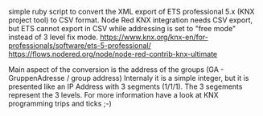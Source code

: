 simple ruby script to convert the XML export of ETS professional 5.x (KNX project tool) to CSV format. Node Red KNX integration needs CSV export, but ETS cannot export in CSV while addressing is set to "free mode" instead of 3 level fix mode.
https://www.knx.org/knx-en/for-professionals/software/ets-5-professional/ 
https://flows.nodered.org/node/node-red-contrib-knx-ultimate

Main aspect of the conversion is the address of the groups (GA - GruppenAdresse / group address)
Internaly it is a simple integer, but it is presented like an IP Address with 3 segments (1/1/1). The 3 segements represent the 3 levels. For more information have a look at KNX programming trips and ticks ;-) 